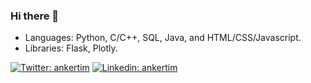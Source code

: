 ### Hi there 👋

- Languages: Python, C/C++, SQL, Java, and HTML/CSS/Javascript.
- Libraries: Flask, Plotly.

[![Twitter: ankertim](https://img.shields.io/static/v1?label=Twitter&message=ankertim&logo=twitter&style=flat)](https://twitter.com/ankertim)
[![Linkedin: ankertim](https://img.shields.io/badge/LinkedIn-0077B5?style=for-the-badge&logo=linkedin&logoColor=white&style=flat)](https://www.linkedin.com/in/ankertim/)

<!--
**ankertim/ankertim** is a ✨ _special_ ✨ repository because its `README.md` (this file) appears on your GitHub profile.

Here are some ideas to get you started:

- 🔭 I’m currently working on ...
- 🌱 I’m currently learning ...
- 👯 I’m looking to collaborate on ...
- 🤔 I’m looking for help with ...
- 💬 Ask me about ...
- 📫 How to reach me: ...
- 😄 Pronouns: ...
- ⚡ Fun fact: ...
-->
